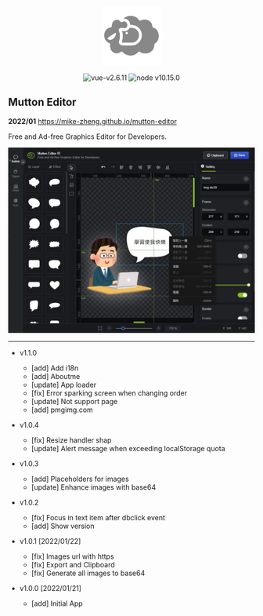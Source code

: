<p align="center">
<a href="https://mike-zheng.github.io/mutton-editor" target="_blank" rel="noopener noreferrer">
<p align="center"><img width="120" src="img/icons/android-chrome-192x192.png" alt="mutton-editor"></p>
</a>
</p>


<p align="center">
  <img src="https://img.shields.io/badge/vue-v2.6.11-green" alt="vue-v2.6.11">
   <img src="https://img.shields.io/badge/node-v10.15.0-red" alt="node v10.15.0">
</p>




## Mutton Editor

**2022/01** https://mike-zheng.github.io/mutton-editor

Free and Ad-free Graphics Editor for Developers.


![app screen](img/thumbnail.png)


-------------

- v1.1.0
  * [add] Add i18n
  * [add] Aboutme
  * [update] App loader
  * [fix] Error sparking screen when changing order
  * [update] Not support page
  * [add] pmgimg.com



- v1.0.4
  * [fix] Resize handler shap
  * [update] Alert message when exceeding localStorage quota

- v1.0.3
  * [add] Placeholders for images
  * [update] Enhance images with base64

- v1.0.2
  * [fix] Focus in text item after dbclick event
  * [add] Show version

- v1.0.1 [2022/01/22]
  * [fix] Images url with https 
  * [fix] Export and Clipboard
  * [fix] Generate all images to base64


- v1.0.0 [2022/01/21]
  * [add] Initial App  